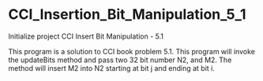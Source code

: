 # CCI_Insertion_Bit_Manipulation_5_1
Initialize project CCI Insert Bit Manipulation - 5.1

This program is a solution to CCI book problem 5.1. This program will invoke the updateBits
method and pass two 32 bit number N2, and M2. The method will insert M2 into N2 starting
at bit j and ending at bit i.

